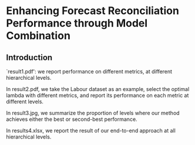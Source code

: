 # Enhancing Forecast Reconciliation Performance through Model Combination
## Introduction
`result1.pdf': we report performance on different metrics, at different hierarchical levels.

In result2.pdf, we take the Labour dataset as an example, select the optimal lambda with different metrics, and report its performance on each metric at different levels.

In result3.jpg, we summarize the proportion of levels where our method achieves either the best or second-best performance.

In results4.xlsx, we report the result of our end-to-end approach at all hierarchical levels.

